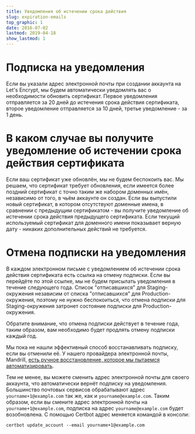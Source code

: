 ```yaml
---
title: Уведомления об истечении срока действия
slug: expiration-emails
top_graphic: 1
date: 2016-07-02
lastmod: 2019-04-18
show_lastmod: 1
---
```



# Подписка на уведомления

Если вы указали адрес электронной почты при создании аккаунта на Let's Encrypt, мы будем автоматически уведомлять вас о необходимости обновить сертификат. Первое уведомления отправляется за 20 дней до истечения срока действия сертификата, второе уведомление отправляется за 10 дней, третье уведомление - за 1 день.

# В каком случае вы получите уведомление об истечении срока действия сертификата

Если ваш сертификат уже обновлён, мы не будем беспокоить вас. Мы решаем, что сертификат требует обновления, если имеется более поздний сертификат с точно таким же набором доменных имён, независимо от того, в чьём аккаунте он создан. Если вы выпустили новый сертификат, в котором отсутствуют доменные имена, в сравнении с предыдущим сертификатом - вы получите уведомление об истечении срока действия предыдущего сертификата. Если текущий используемый сертификат для доменного имени показывает верную дату - никаких дополнительных действий не требуется.

# Отмена подписки на уведомления

В каждом электронном письме с уведомлением об истечении срока действия сертификата есть ссылка на отмену подписки. Если вы перейдёте по этой ссылке, мы не будем присылать уведомления в течение следующего года. Список "отписавшихся" для Staging-окружения независим от списка "отписавшихся" для Production-окружения, поэтому не нужно беспокоиться, что отмена подписки для Staging-окружения затронет состояние подписки для Production-окружения.

Обратите внимание, что отмена подписки действует в течение года, таким образом, вам необходимо будет продлять отмену подписки каждый год.

Мы пока не нашли эффективный способ восстанавливать подписку, если вы отменили её. У нашего провайдера электронной почты, Mandrill, [есть ручное восстановление, которое мы пытаемся автоматизировать](https://mandrill.zendesk.com/hc/en-us/articles/205582947-About-Unsubscribes).

Тем не менее, вы можете сменить адрес электронной почты для своего аккаунта, что автоматически вернёт подписку на уведомления. Большинство почтовых сервисов обрабатывают адрес `yourname+1@example.com` так же, как и `yourname@example.com`. Таким образом, если вы смените адрес электронной почты на `yourname+1@example.com`, подписка на адрес `yourname@example.com` будет возобновлена. 
С помощью Certbot адрес меняется командой в консоли:

`certbot update_account --email yourname+1@example.com`
